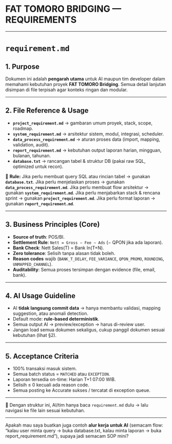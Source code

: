 # FAT TOMORO BRIDGING — REQUIREMENTS

---

# `requirement.md`

## 1. Purpose

Dokumen ini adalah **pengarah utama** untuk AI maupun tim developer dalam memahami kebutuhan proyek **FAT TOMORO Bridging**.
Semua detail lanjutan disimpan di file terpisah agar konteks ringan dan modular.

---

## 2. File Reference & Usage

* **`project_requirement.md`** → gambaran umum proyek, stack, scope, roadmap.
* **`system_requirement.md`** → arsitektur sistem, modul, integrasi, scheduler.
* **`data_process_requirement.md`** → aturan proses data (import, mapping, validation, audit).
* **`report_requirement.md`** → kebutuhan output laporan harian, mingguan, bulanan, tahunan.
* **`database.txt`** → rancangan tabel & struktur DB (pakai raw SQL, optimized untuk recon).

📌 **Rule:**
Jika perlu membuat query SQL atau rincian tabel → gunakan **`database.txt`**.
Jika perlu menjelaskan proses → gunakan **`data_process_requirement.md`**.
Jika perlu membuat flow arsitektur → gunakan **`system_requirement.md`**.
Jika perlu menjabarkan stack & rencana sprint → gunakan **`project_requirement.md`**.
Jika perlu format laporan → gunakan **`report_requirement.md`**.

---

## 3. Business Principles (Core)

* **Source of truth**: POS/BI.
* **Settlement Rule**: `Nett = Gross − Fee − Ads` (− QPON jika ada laporan).
* **Bank Check**: Nett Sales(T) = Bank In(T+N).
* **Zero tolerance**: Selisih tanpa alasan tidak boleh.
* **Reason codes** wajib (`BANK_T_DELAY`, `FEE_VARIANCE`, `QPON_PROMO`, `ROUNDING`, `UNMAPPED_CHANNEL`).
* **Auditability**: Semua proses tersimpan dengan evidence (file, email, bank).

---

## 4. AI Usage Guideline

* AI **tidak langsung commit data** → hanya membantu validasi, mapping suggestion, atau anomali detection.
* Default mode: **rule-based deterministik**.
* Semua output AI → preview/exception → harus di-review user.
* Jangan load semua dokumen sekaligus, cukup panggil dokumen sesuai kebutuhan (lihat §2).

---

## 5. Acceptance Criteria

* 100% transaksi masuk sistem.
* Semua batch status = `MATCHED` atau `EXCEPTION`.
* Laporan tersedia on-time: Harian T+1 07:00 WIB.
* Selisih ≤ 0 kecuali ada reason code.
* Semua posting ke Accurate sukses / tercatat di exception queue.

---

📌 Dengan struktur ini, AI/tim hanya baca `requirement.md` dulu → lalu navigasi ke file lain sesuai kebutuhan.

---

Apakah mau saya buatkan juga contoh **alur kerja untuk AI** (semacam flow: “kalau user minta query → buka database.txt, kalau minta laporan → buka report\_requirement.md”), supaya jadi semacam SOP mini?
